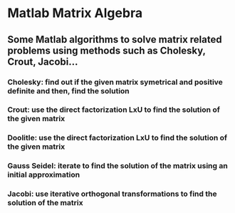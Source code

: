 # Matlab Matrix Algebra
## Some Matlab algorithms to solve matrix related problems using methods such as Cholesky, Crout, Jacobi...

### Cholesky: find out if the given matrix symetrical and positive definite and then, find the solution
### Crout: use the direct factorization LxU to find the solution of the given matrix
### Doolitle: use the direct factorization LxU to find the solution of the given matrix
### Gauss Seidel: iterate to find the solution of the matrix using an initial approximation
### Jacobi: use iterative orthogonal transformations to find the solution of the matrix
